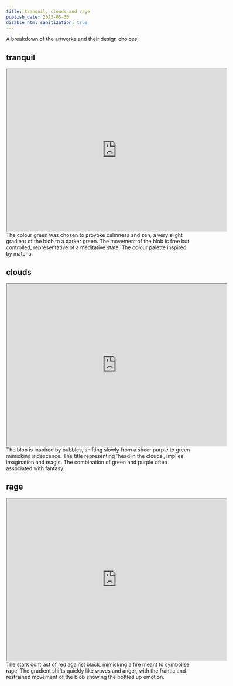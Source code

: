 ```yaml
---
title: tranquil, clouds and rage
publish_date: 2023-05-30
disable_html_sanitization: true
---
```


A breakdown of the artworks and their design choices! 

## tranquil
<iframe width="600" height = "442" src="https://editor.p5js.org/kirstinmeows/full/1w0mP664i"></iframe> 
The colour green was chosen to provoke calmness and zen, a very slight gradient of the blob to a darker green.  The movement of the blob is free but controlled, representative of a meditative state.  The colour palette inspired by matcha.

## clouds 
<iframe width = "600" height = "442" src="https://editor.p5js.org/kirstinmeows/full/1w0mP664i"></iframe>
The blob is inspired by bubbles, shifting slowly from a sheer purple to green mimicking iridescence.  The title representing 'head in the clouds', implies imagination and magic.  The combination of green and purple often associated with fantasy. 

## rage 
<iframe width = "600" height = "442" src="https://editor.p5js.org/kirstinmeows/full/45JQM3kuR"></iframe>
The stark contrast of red against black, mimicking a fire meant to symbolise rage.  The gradient shifts quickly like waves and anger, with the frantic and restrained movement of the blob showing the bottled up emotion.